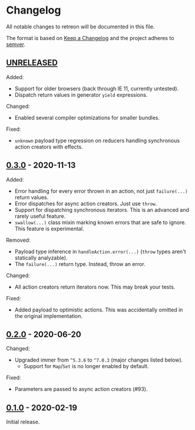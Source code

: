 # Changelog
All notable changes to retreon will be documented in this file.

The format is based on [Keep
a Changelog](https://keepachangelog.com/en/1.0.0/) and the project adheres to
[semver](https://semver.org/).

## [UNRELEASED]
Added:
- Support for older browsers (back through IE 11, currently untested).
- Dispatch return values in generator `yield` expressions.

Changed:
- Enabled several compiler optimizations for smaller bundles.

Fixed:
- `unknown` payload type regression on reducers handling synchronous action
  creators with effects.

## [0.3.0] - 2020-11-13
Added:
- Error handling for every error thrown in an action, not just `failure(...)`
  return values.
- Error dispatches for async action creators. Just use `throw`.
- Support for dispatching synchronous iterators. This is an advanced and
  rarely useful feature.
- `swallow(...)` class mixin marking known errors that are safe to ignore.
  This feature is experimental.

Removed:
- Payload type inference in `handleAction.error(...)` (`throw` types aren't
  statically analyzable).
- The `failure(...)` return type. Instead, throw an error.

Changed:
- All action creators return iterators now. This may break your tests.

Fixed:
- Added payload to optimistic actions. This was accidentally omitted in the
  original implementation.

## [0.2.0] - 2020-06-20
Changed:
- Upgraded immer from `^5.3.6` to `^7.0.3` (major changes listed below).
  - Support for `Map`/`Set` is no longer enabled by default.

Fixed:
- Parameters are passed to async action creators (#93).

## [0.1.0] - 2020-02-19
Initial release.

[UNRELEASED]: https://github.com/PsychoLlama/retreon/compare/v0.3.0...HEAD
[0.3.0]: https://github.com/PsychoLlama/retreon/compare/v0.2.0...v0.3.0
[0.2.0]: https://github.com/PsychoLlama/retreon/compare/v0.1.0...v0.2.0
[0.1.0]: https://github.com/PsychoLlama/retreon/releases/tag/v0.1.0
